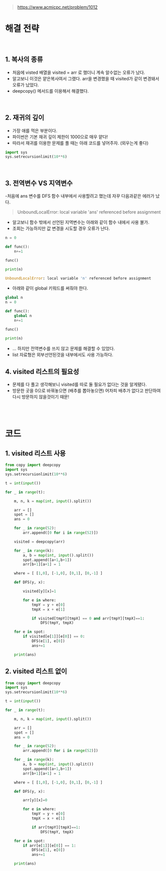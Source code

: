 > [ https://www.acmicpc.net/problem/1012 ]( https://www.acmicpc.net/problem/1012 )   

# 해결 전략

</br>


## 1.  복사의 종류
- 처음에 visted 배열을 visited = arr 로 했더니 계속 알수없는 오류가 났다.
- 알고보니 이것은 얕은복사여서 그랬다. arr을 변경했을 때 visited가 같이 변경돼서 오류가 났었다.
- deepcopy() 메서드를 이용해서 해결했다.

</br>

## 2. 재귀의 깊이
- 가장 애를 먹은 부분이다.
- 파이썬은 기본 재귀 깊이 제한이 1000으로 매우 얕다!
- 따라서 재귀를 이용한 문제를 풀 때는 아래 코드를 넣어주자. (외우는게 좋다)
```python
import sys
sys.setrecursionlimit(10**6)
```

</br>


## 3. 전역변수 VS 지역변수

-처음에 ans 변수를 DFS 함수 내부에서 사용할려고 했는데 자꾸 다음과같은 에러가 났다.
> UnboundLocalError: local variable 'ans' referenced before assignment
- 알고보니 함수 밖에서 선언된 지역변수는 아래와 같이 함수 내에서 사용 불가.
- 조회는 가능하지만 값 변경을 시도할 경우 오류가 난다.
```python
n = 0

def func():
    n+=1

func()

print(n)

UnboundLocalError: local variable 'n' referenced before assignment
```

- 아래와 같이 global 키워드를 써줘야 한다.

```python
global n
n = 0

def func():
    global n
    n+=1

func()

print(n)
```
- ... 하지만 전역변수를 쓰지 않고 문제를 해결할 수 있었다.
- list 자료형은 외부선언된것을 내부에서도 사용 가능하다.

## 4. visited 리스트의 필요성
- 문제를 다 풀고 생각해보니 visited를 따로 둘 필요가 없다는 것을 알게됐다.
- 방문한 곳을 0으로 바꿔놓으면 (배추를 뽑아놓으면) 어차피 배추가 없다고 판단하여 다시 방문하지 않을것이기 때문!

</br>

</br>

# 코드

## 1. visited 리스트 사용

```python
from copy import deepcopy
import sys
sys.setrecursionlimit(10**6)

t = int(input())

for _ in range(t):

    m, n, k = map(int, input().split())

    arr = []
    spot = []
    ans = 0

    for _ in range(52):
        arr.append([0 for i in range(52)])

    visited = deepcopy(arr)

    for _ in range(k):
        a, b = map(int, input().split())
        spot.append([a+1,b+1])
        arr[b+1][a+1] = 1

    where = [ [1,0], [-1,0], [0,1], [0,-1] ]

    def DFS(y, x):

        visited[y][x]=1

        for e in where:
            tmpY = y + e[0]
            tmpX = x + e[1]

            if visited[tmpY][tmpX] == 0 and arr[tmpY][tmpX]==1:
                DFS(tmpY, tmpX)

    for e in spot:
        if visited[e[1]][e[0]] == 0:
            DFS(e[1], e[0])
            ans+=1

    print(ans)
```

## 2. visited 리스트 없이
```python
from copy import deepcopy
import sys
sys.setrecursionlimit(10**6)

t = int(input())

for _ in range(t):

    m, n, k = map(int, input().split())

    arr = []
    spot = []
    ans = 0

    for _ in range(52):
        arr.append([0 for i in range(52)])

    for _ in range(k):
        a, b = map(int, input().split())
        spot.append([a+1,b+1])
        arr[b+1][a+1] = 1

    where = [ [1,0], [-1,0], [0,1], [0,-1] ]

    def DFS(y, x):

        arr[y][x]=0

        for e in where:
            tmpY = y + e[0]
            tmpX = x + e[1]

            if arr[tmpY][tmpX]==1:
                DFS(tmpY, tmpX)

    for e in spot:
        if arr[e[1]][e[0]] == 1:
            DFS(e[1], e[0])
            ans+=1

    print(ans)
```

